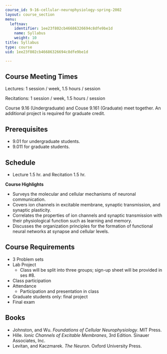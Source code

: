 ```yaml
---
course_id: 9-16-cellular-neurophysiology-spring-2002
layout: course_section
menu:
  leftnav:
    identifier: 1ee23f802cb46686326694c8dfe9be1d
    name: Syllabus
    weight: 10
title: Syllabus
type: course
uid: 1ee23f802cb46686326694c8dfe9be1d

---
```


Course Meeting Times
--------------------

Lectures: 1 session / week, 1.5 hours / session

Recitations: 1 session / week, 1.5 hours / session

Course 9.16 (Undergraduate) and Couse 9.161 (Graduate) meet together. An additional project is required for graduate credit.

Prerequisites
-------------

*   9.01 for undergraduate students.
*   9.011 for graduate students.

Schedule
--------

*   Lecture 1.5 hr. and Recitation 1.5 hr.

**Course Highlights**

*   Surveys the molecular and cellular mechanisms of neuronal communication.
*   Covers ion channels in excitable membrane, synaptic transmission, and synaptic plasticity.
*   Correlates the properties of ion channels and synaptic transmission with their physiological function such as learning and memory.
*   Discusses the organization principles for the formation of functional neural networks at synapse and cellular levels.

Course Requirements
-------------------

*   3 Problem sets
*   Lab Project
    *   Class will be split into three groups; sign-up sheet will be provided in ses #8.
*   Class participation
*   Attendance
    *   Participation and presentation in class
*   Graduate students only: final project
*   Final exam

Books
-----

*   Johnston, and Wu. _Foundations of Cellular Neurophysiology_. MIT Press.
*   Hille. _Ionic Channels of Excitable Membranes_, 3rd Edition. Sinauer Associates, Inc.
*   Levitan, and Kaczmarek. _The Neuron_. Oxford University Press.